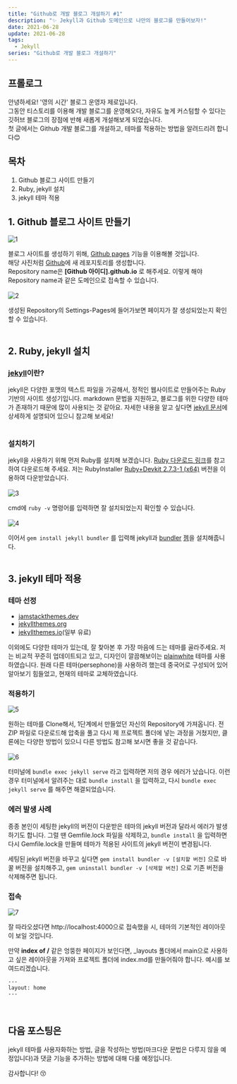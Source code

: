 ```yaml
---
title: "Github로 개발 블로그 개설하기 #1"
description: "✨ Jekyll과 Github 도메인으로 나만의 블로그를 만들어보자!"
date: 2021-06-28
update: 2021-06-28
tags:
  - Jekyll
series: "Github로 개발 블로그 개설하기"
---
```


## 프롤로그

안녕하세요! '영의 시간' 블로그 운영자 제로입니다.  
그동안 티스토리를 이용해 개발 블로그를 운영해오다, 자유도 높게 커스텀할 수 있다는 깃허브 블로그의 장점에 반해 새롭게 개설해보게 되었습니다.  
첫 글에서는 Github 개발 블로그를 개설하고, 테마를 적용하는 방법을 알려드리려 합니다😊

## 목차

1. Github 블로그 사이트 만들기
2. Ruby, jekyll 설치
3. jekyll 테마 적용

## 1. Github 블로그 사이트 만들기

![1](https://user-images.githubusercontent.com/52748335/123634195-1b7e1680-d855-11eb-8024-5753975ee141.PNG)<br/>

블로그 사이트를 생성하기 위해, [Github pages][github-pages] 기능을 이용해볼 것입니다.  
해당 사진처럼 [Github][github-main]에 새 레포지토리를 생성합니다.  
Repository name은 <b>[Github 아이디].github.io</b> 로 해주세요. 이렇게 해야 Repository name과 같은 도메인으로 접속할 수 있습니다.
<br/><br/>
![2](https://user-images.githubusercontent.com/52748335/123637165-ab718f80-d858-11eb-94ba-c3e21a6b3982.png)<br/>

생성된 Repository의 Settings-Pages에 들어가보면 페이지가 잘 생성되었는지 확인할 수 있습니다.<br/>
<br/>

## 2. Ruby, jekyll 설치

### [jekyll][jekyll-main]이란?

jekyll은 다양한 포맷의 텍스트 파일을 가공해서, 정적인 웹사이트로 만들어주는 Ruby 기반의 사이트 생성기입니다. markdown 문법을 지원하고, 블로그를 위한 다양한 테마가 존재하기 때문에 많이 사용되는 것 같아요. 자세한 내용을 알고 싶다면 [jekyll 문서][jekyll-docs]에 상세하게 설명되어 있으니 참고해 보세요!<br/><br/>

### 설치하기

jekyll을 사용하기 위해 먼저 Ruby를 설치해 보겠습니다. [Ruby 다운로드 링크][ruby-downloads]를 참고하여 다운로드해 주세요. 저는 RubyInstaller [Ruby+Devkit 2.7.3-1 (x64)][ruby-download-direct] 버전을 이용하여 다운받았습니다.
<br/><br/>
![3](https://user-images.githubusercontent.com/52748335/123639839-892d4100-d85b-11eb-9a59-32849bfe8b73.PNG)<br/>

cmd에 `ruby -v` 명령어를 입력하면 잘 설치되었는지 확인할 수 있습니다.
<br/><br/>
![4](https://user-images.githubusercontent.com/52748335/123641331-1f159b80-d85d-11eb-8d09-9a782d6d240f.PNG)<br/>

이어서 `gem install jekyll bundler` 를 입력해 jekyll과 [bundler][jekyll-bundler-docs] [젬][jekyll-gem-docs]을 설치해줍니다.<br/>
<br/>

## 3. jekyll 테마 적용

### 테마 선정

- [jamstackthemes.dev][jamstackthemes-dev]
- [jekyllthemes.org][jekyll-themes]
- [jekyllthemes.io][jekyll-themes-io](일부 유료)<br/>

이외에도 다양한 테마가 있는데, 잘 찾아본 후 가장 마음에 드는 테마를 골라주세요.
저는 비교적 꾸준히 업데이트되고 있고, 디자인이 깔끔해보이는 [plainwhite][plainwhite] 테마를 사용하였습니다. 원래 다른 테마(persephone)을 사용하려 했는데 중국어로 구성되어 있어 알아보기 힘들었고, 현재의 테마로 교체하였습니다.

### 적용하기

![5](https://user-images.githubusercontent.com/52748335/123653761-6b1a0d80-d868-11eb-920a-3527031903d3.png)<br/>

원하는 테마를 Clone해서, 1단계에서 만들었던 자신의 Repository에 가져옵니다. 전 ZIP 파일로 다운로드해 압축을 풀고 다시 제 프로젝트 폴더에 넣는 과정을 거쳤지만, 클론에는 다양한 방법이 있으니 다른 방법도 참고해 보시면 좋을 것 같습니다.
<br/><br/>
![6](https://user-images.githubusercontent.com/52748335/123654467-11fea980-d869-11eb-97c2-ea2f95b7b40b.PNG)<br/>

터미널에 `bundle exec jekyll serve` 라고 입력하면 저의 경우 에러가 났습니다. 이런 경우 터미널에서 알려주는 대로 `bundle install` 을 입력하고, 다시 `bundle exec jekyll serve` 를 해주면 해결되었습니다.

### 에러 발생 사례

종종 본인이 세팅한 jekyll의 버전이 다운받은 테마의 jekyll 버전과 달라서 에러가 발생하기도 합니다. 그럴 땐 Gemfile.lock 파일을 삭제하고, `bundle install` 을 입력하면 다시 Gemfile.lock을 만들며 테마가 적용된 사이트의 jekyll 버전이 변경됩니다.

세팅된 jekyll 버전을 바꾸고 싶다면 `gem install bundler -v [설치할 버전]` 으로 바꿀 버전을 설치해주고, `gem uninstall bundler -v [삭제할 버전]` 으로 기존 버전을 삭제해주면 됩니다.

### 접속

![7](https://user-images.githubusercontent.com/52748335/123655881-5e96b480-d86a-11eb-8983-4d50ee677483.PNG)<br/>

잘 따라오셨다면 http://localhost:4000으로 접속했을 시, 테마의 기본적인 레이아웃이 보일 것입니다.

만약 <b>index of /</b> 같은 엉뚱한 페이지가 보인다면, \_layouts 폴더에서 main으로 사용하고 싶은 레이아웃을 가져와 프로젝트 폴더에 index.md를 만들어줘야 합니다. 예시를 보여드리겠습니다.

```
---
layout: home
---
```

<br/>

## 다음 포스팅은

jekyll 테마를 사용자화하는 방법, 글을 작성하는 방법(마크다운 문법은 다루지 않을 예정입니다)과 댓글 기능을 추가하는 방법에 대해 다룰 예정입니다.

감사합니다! 😚

[github-main]: https://github.com
[github-pages]: https://pages.github.com
[jekyll-main]: https://jekyllrb-ko.github.io/
[jekyll-docs]: https://jekyllrb-ko.github.io/docs
[jekyll-bundler-docs]: https://jekyllrb-ko.github.io/docs/ruby-101/#bundler
[jekyll-gem-docs]: https://jekyllrb-ko.github.io/docs/ruby-101/#gems
[jamstackthemes-dev]: https://jamstackthemes.dev/ssg/jekyll/
[jekyll-themes]: http://jekyllthemes.org/
[jekyll-themes-io]: https://jekyllthemes.io/
[plainwhite]: https://github.com/samarsault/plainwhite-jekyll
[ruby-downloads]: https://www.ruby-lang.org/ko/downloads/
[ruby-download-direct]: https://github.com/oneclick/rubyinstaller2/releases/download/RubyInstaller-2.7.3-1/rubyinstaller-devkit-2.7.3-1-x64.exe
